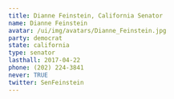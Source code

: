 ```yaml
---
title: Dianne Feinstein, California Senator
name: Dianne Feinstein
avatar: /ui/img/avatars/Dianne_Feinstein.jpg
party: democrat
state: california
type: senator
lasthall: 2017-04-22
phone: (202) 224-3841
never: TRUE
twitter: SenFeinstein
---
```

